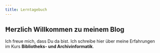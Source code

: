 ```yaml
---
title: Lerntagebuch
---
```


## Ħerzlich Willkommen zu meinem Blog

Ich freue mich, dass Du da bist. Ich schreibe hier über meine Erfahrungen im Kurs **Bibliotheks- und Archivinformatik**.
